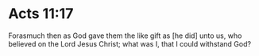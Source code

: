 # Acts 11:17

Forasmuch then as God gave them the like gift as [he did] unto us, who believed on the Lord Jesus Christ; what was I, that I could withstand God?